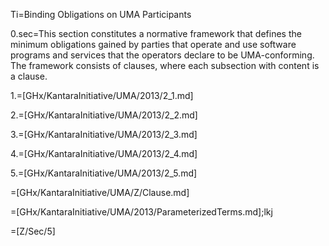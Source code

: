 Ti=Binding Obligations on UMA Participants

0.sec=This section constitutes a normative framework that defines the minimum obligations gained by parties that operate and use software programs and services that the operators declare to be UMA-conforming. The framework consists of clauses, where each subsection with content is a clause.

1.=[GHx/KantaraInitiative/UMA/2013/2_1.md]

2.=[GHx/KantaraInitiative/UMA/2013/2_2.md]

3.=[GHx/KantaraInitiative/UMA/2013/2_3.md]

4.=[GHx/KantaraInitiative/UMA/2013/2_4.md]

5.=[GHx/KantaraInitiative/UMA/2013/2_5.md]

=[GHx/KantaraInitiative/UMA/Z/Clause.md]

=[GHx/KantaraInitiative/UMA/2013/ParameterizedTerms.md];lkj

=[Z/Sec/5]